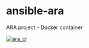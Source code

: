 # ansible-ara
ARA project - Docker container

[![ara_ci](https://github.com/hferreira23/ansible-ara/actions/workflows/image.yml/badge.svg?branch=master)](https://github.com/hferreira23/ansible-ara/actions/workflows/image.yml)
